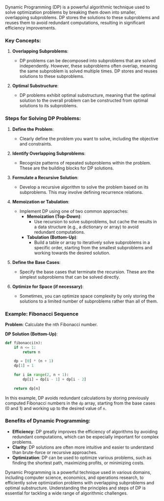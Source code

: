 Dynamic Programming (DP) is a powerful algorithmic technique used to solve optimization problems by breaking them down into smaller, overlapping subproblems. DP stores the solutions to these subproblems and reuses them to avoid redundant computations, resulting in significant efficiency improvements.

### Key Concepts:

1. **Overlapping Subproblems**:
   - DP problems can be decomposed into subproblems that are solved independently. However, these subproblems often overlap, meaning the same subproblem is solved multiple times. DP stores and reuses solutions to these subproblems.

2. **Optimal Substructure**:
   - DP problems exhibit optimal substructure, meaning that the optimal solution to the overall problem can be constructed from optimal solutions to its subproblems.

### Steps for Solving DP Problems:

1. **Define the Problem**:
   - Clearly define the problem you want to solve, including the objective and constraints.

2. **Identify Overlapping Subproblems**:
   - Recognize patterns of repeated subproblems within the problem. These are the building blocks for DP solutions.

3. **Formulate a Recursive Solution**:
   - Develop a recursive algorithm to solve the problem based on its subproblems. This may involve defining recurrence relations.

4. **Memoization or Tabulation**:
   - Implement DP using one of two common approaches:
     - **Memoization (Top-Down)**:
       - Use recursion to solve subproblems, but cache the results in a data structure (e.g., a dictionary or array) to avoid redundant computations.
     - **Tabulation (Bottom-Up)**:
       - Build a table or array to iteratively solve subproblems in a specific order, starting from the smallest subproblems and working towards the desired solution.

5. **Define the Base Cases**:
   - Specify the base cases that terminate the recursion. These are the simplest subproblems that can be solved directly.

6. **Optimize for Space (if necessary)**:
   - Sometimes, you can optimize space complexity by only storing the solutions to a limited number of subproblems rather than all of them.

### Example: Fibonacci Sequence

**Problem**: Calculate the nth Fibonacci number.

**DP Solution (Bottom-Up)**:

```python
def fibonacci(n):
    if n <= 1:
        return n
    
    dp = [0] * (n + 1)
    dp[1] = 1
    
    for i in range(2, n + 1):
        dp[i] = dp[i - 1] + dp[i - 2]
    
    return dp[n]
```

In this example, DP avoids redundant calculations by storing previously computed Fibonacci numbers in the `dp` array, starting from the base cases (0 and 1) and working up to the desired value of `n`.

### Benefits of Dynamic Programming:

- **Efficiency**: DP greatly improves the efficiency of algorithms by avoiding redundant computations, which can be especially important for complex problems.
- **Clarity**: DP solutions are often more intuitive and easier to understand than brute-force or recursive approaches.
- **Optimization**: DP can be used to optimize various problems, such as finding the shortest path, maximizing profits, or minimizing costs.

Dynamic Programming is a powerful technique used in various domains, including computer science, economics, and operations research, to efficiently solve optimization problems with overlapping subproblems and optimal substructure. Understanding the principles and steps of DP is essential for tackling a wide range of algorithmic challenges.